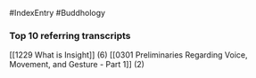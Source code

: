 #IndexEntry #Buddhology

### Top 10 referring transcripts
[[1229 What is Insight]] (6)
[[0301 Preliminaries Regarding Voice, Movement, and Gesture - Part 1]] (2)

